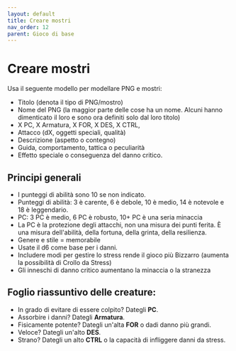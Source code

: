 ```yaml
---
layout: default
title: Creare mostri
nav_order: 12
parent: Gioco di base
---
```


# Creare mostri
Usa il seguente modello per modellare PNG e mostri:
- Titolo (denota il tipo di PNG/mostro)
- Nome del PNG (la maggior parte delle cose ha un nome. Alcuni hanno dimenticato il loro e sono ora definiti solo dal loro titolo)
- X PC, X Armatura, X FOR, X DES, X CTRL,
- Attacco (dX, oggetti speciali, qualità)
- Descrizione (aspetto o contegno)
- Guida, comportamento, tattica o peculiarità
- Effetto speciale o conseguenza del danno critico.

## Principi generali
- I punteggi di abilità sono 10 se non indicato.
- Punteggi di abilità: 3 è carente, 6 è debole, 10 è medio, 14 è notevole e 18 è leggendario.
- PC: 3 PC è medio, 6 PC è robusto, 10+ PC è una seria minaccia
- La PC è la protezione degli attacchi, non una misura dei punti ferita. È una misura dell'abilità, della fortuna, della grinta, della resilienza.
- Genere e stile = memorabile
- Usate il d6 come base per i danni.
- Includere modi per gestire lo stress rende il gioco più Bizzarro (aumenta la possibilità di Crollo da Stress)
- Gli inneschi di danno critico aumentano la minaccia o la stranezza

## Foglio riassuntivo delle creature:
- In grado di evitare di essere colpito? Dategli **PC**.
- Assorbire i danni? Dategli **Armatura**.
- Fisicamente potente? Dategli un'alta **FOR** o dadi danno più grandi.
- Veloce? Dategli un'alto **DES**.
- Strano? Dategli un alto **CTRL** o la capacità di infliggere danni da stress.